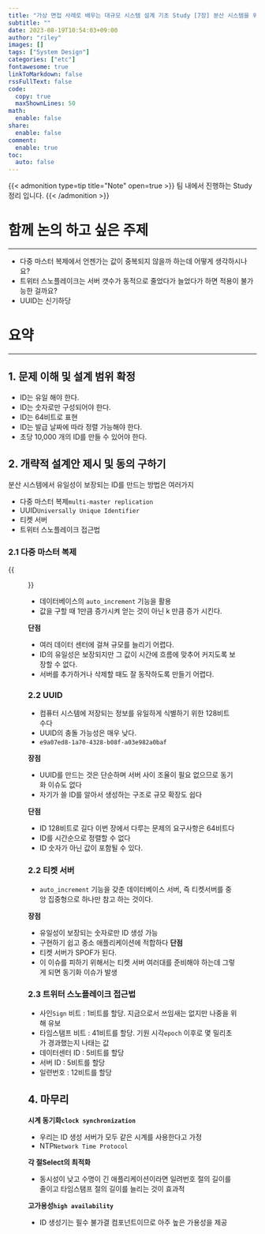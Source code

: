 ```yaml
---
title: "가상 면접 사례로 배우는 대규모 시스템 설계 기초 Study [7장] 분산 시스템을 위한 유일 ID 생성기 설계"
subtitle: ""
date: 2023-08-19T10:54:03+09:00
author: "riley"
images: []
tags: ["System Design"]
categories: ["etc"]
fontawesome: true
linkToMarkdown: false
rssFullText: false
code:
  copy: true
  maxShownLines: 50
math:
  enable: false
share:
  enable: false
comment:
  enable: true
toc:
  auto: false
---
```


{{< admonition type=tip title="Note" open=true >}}
팀 내에서 진행하는 Study 정리 입니다.
{{< /admonition >}} 

# 함께 논의 하고 싶은 주제
---
- 다중 마스터 복제에서 언젠가는 값이 중복되지 않을까 하는데 어떻게 생각하시나요?
- 트위터 스노플레이크는 서버 갯수가 동적으로 줄었다가 늘었다가 하면 적용이 불가능한 걸까요?
- UUID는 신기하당


# 요약
---

## 1. 문제 이해 및 설계 범위 확정
- ID는 유일 해야 한다.
- ID는 숫자로만 구성되어야 한다.
- ID는 64비트로 표현
- ID는 발급 날짜에 따라 정렬 가능해야 한다.
- 초당 10,000 개의 ID를 만들 수 있어야 한다.

## 2. 개략적 설계안 제시 및 동의 구하기
분산 시스템에서 유일성이 보장되는 ID를 만드는 방법은 여러가지
- 다중 마스터 복제`multi-master replication`
- UUID`Universally Unique Identifier`
- 티켓 서버
- 트위터 스노플레이크 접근법

### 2.1 다중 마스터 복제
{{<figure src="/posts/images/system-design-interview/system-design-figure-7-2.png#center">}}
- 데이터베이스의 `auto_increment` 기능을 활용
- 값을 구할 때 1만큼 증가시켜 얻는 것이 아닌 k 만큼 증가 시킨다.

**단점**
- 여러 데이터 센터에 걸쳐 규모를 늘리기 어렵다.
- ID의 유일성은 보장되지만 그 값이 시간에 흐름에 맞추어 커지도록 보장할 수 없다.
- 서버를 추가하거나 삭제할 때도 잘 동작하도록 만들기 어렵다.

### 2.2 UUID
- 컴퓨터 시스템에 저장되는 정보를 유일하게 식별하기 위한 128비트 수다
- UUID의 충돌 가능성은 매우 낮다.
- `e9a07ed8-1a70-4328-b08f-a03e982a0baf`

**장점**
- UUID를 만드는 것은 단순하며 서버 사이 조율이 필요 없으므로 동기화 이슈도 없다
- 자기가 쓸 ID를 알아서 생성하는 구조로 규모 확장도 쉽다

**단점**
- ID 128비트로 길다 이번 장에서 다루는 문제의 요구사항은 64비트다
- ID를 시간순으로 정렬할 수 없다
- ID 숫자가 아닌 값이 포함될 수 있다.

### 2.2 티켓 서버
- `auto_increment` 기능을 갖춘 데이터베이스 서버, 즉 티켓서버를 중앙 집중형으로 하나만 참고 하는 것이다.

**장점**
- 유일성이 보장되는 숫자로만 ID 생성 가능
- 구현하기 쉽고 중소 애플리케이션에 적합하다
**단점**
- 티켓 서버가 SPOF가 된다.
- 이 이슈를 피하기 위해서는 티켓 서버 여러대를 준비해야 하는데 그렇게 되면 동기화 이슈가 발생

### 2.3 트위터 스노플레이크 접근법
- 사인`Sign` 비트 : 1비트를 할당. 지금으로서 쓰임새는 없지만 나중을 위해 유보
- 타임스탬프 비트 : 41비트를 할당. 기원 시각`epoch` 이후로 몇 밀리초가 경과했는지 나태는 값
- 데이터센터 ID : 5비트를 할당
- 서버 ID : 5비트를 할당
- 일련번호 : 12비트를 할당


## 4. 마무리

**시계 동기화`clock synchronization`**
- 우리는 ID 생성 서버가 모두 같은 시계를 사용한다고 가정
- NTP`Network Time Protocol` 

**각 절Select의 최적화**
- 동시성이 낮고 수명이 긴 애플리케이션이라면 일려번호 절의 길이를 줄이고 타임스탬프 절의 길이를 늘리는 것이 효과적


**고가용성`high availability`**
- ID 생성기는 필수 불가결 컴포넌트이므로 아주 높은 가용성을 제공